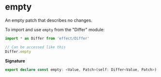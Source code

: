 # empty

An empty patch that describes no changes.

To import and use `empty` from the "Differ" module:

```ts
import * as Differ from 'effect/Differ'

// Can be accessed like this
Differ.empty
```

**Signature**

```ts
export declare const empty: <Value, Patch>(self: Differ<Value, Patch>) => Patch
```
